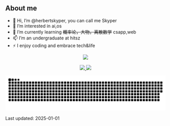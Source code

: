 ## About me
- 👋 Hi, I’m @herbertskyper, you can call me Skyper 
- 👀 I’m interested in ai,os
- 🌱 I’m currently learning ~~概率论，大物，离散数学~~ csapp,web
- 📫 I’m an undergraduate at hitsz
- ⚡ I enjoy coding and embrace tech&life


<p align="center">
  <a href="https://git.io/typing-svg">
    <img src="https://readme-typing-svg.demolab.com?font=Fira+Code&duration=4000&pause=200&color=1890FF&center=true&vCenter=true&random=false&width=435&separator=%3D&lines=printf(%22Hello+World!%22);%3Dprint(%22Hello+World!%22)%3Dstd%3A%3Acout%3C%3C%22Hello+World!%22;%3DSystem.out.println(%22Hello+World!%22);%3Dfmt.Println(%22Hello+World!%22)%3Dprintln!(%22Hello+World!%22);%3Dprint('Hello+World');%3Dconsole.log(%22Hello+World!%22);" />
  </a>
</p>
<p align="center">
    <a href="https://github.com/anuraghazra/github-readme-stats">
        <img src="https://github-readme-stats.vercel.app/api?username=herbertskyper&count_private=true&rank_icon=github&show_icons=true&theme=tokyonight" />
    </a>
    <a href="https://github.com/anuraghazra/github-readme-stats">
        <img src="https://readme-stats-three-kappa.vercel.app/api/top-langs?username=herbertskyper&layout=donut&hide_border=true&theme=tokyonight&size_weight=0.5&count_weight=0.5&hide=Jupyter%20Notebook" style="height: 195px" />
    </a>
</p>

<div align="center">
  <img src="https://raw.githubusercontent.com/herbertskyper/herbertskyper/main/assets/github-contribution-grid-snake.svg" alt="GitHub Contribution Grid Snake">
</div>



<!--START_SECTION:waka-->
<!--END_SECTION:waka-->



<!---
herbertskyper/herbertskyper is a ✨ special ✨ repository because its `README.md` (this file) appears on your GitHub profile.
You can click the Preview link to take a look at your changes.
--->
Last updated: 2025-01-01
